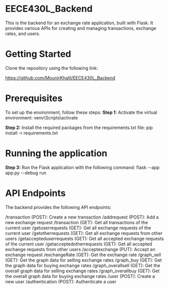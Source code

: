# EECE430L_Backend

This is the backend for an exchange rate application, built with Flask. It provides various APIs for creating and managing transactions, exchange rates, and users.

# Getting Started
Clone the repository using the following link:

https://github.com/MounirKhalil/EECE430L_Backend


# Prerequisites
To set up the environment, follow these steps:
**Step 1:** Activate the virtual environment:
venv\Scripts\activate

**Step 2:** Install the required packages from the requirements.txt file:
pip install -r requirements.txt

# Running the application
**Step 3:** Run the Flask application with the following command:
flask --app app.py --debug run

# API Endpoints
The backend provides the following API endpoints:

/transaction (POST): Create a new transaction
/addrequest (POST): Add a new exchange request
/transaction (GET): Get all transactions of the current user
/getuserrequests (GET): Get all exchange requests of the current user
/getotherrequests (GET): Get all exchange requests from other users
/getaccepteduserrequests (GET): Get all accepted exchange requests of the current user
/getacceptedotherrequests (GET): Get all accepted exchange requests from other users
/acceptexchange (PUT): Accept an exchange request
/exchangeRate (GET): Get the exchange rate
/graph_sell (GET): Get the graph data for selling exchange rates
/graph_buy (GET): Get the graph data for buying exchange rates
/graph_overallsell (GET): Get the overall graph data for selling exchange rates
/graph_overallbuy (GET): Get the overall graph data for buying exchange rates
/user (POST): Create a new user
/authentication (POST): Authenticate a user
